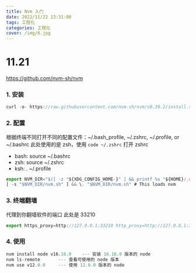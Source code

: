 ```yaml
---
title: Nvm 入门
date: 2022/11/22 13:31:00
tags: 工程化 
categories: 工程化
cover: /img/6.jpg
---
```


# 11.21
https://github.com/nvm-sh/nvm

### 1. 安装
```js
curl -o- https://raw.githubusercontent.com/nvm-sh/nvm/v0.39.2/install.sh | bash
```

### 2. 配置 
根据终端不同打开不同的配置文件：~/.bash_profile, ~/.zshrc, ~/.profile, or ~/.bashrc
此处使用的是 zsh，使用 `code ~/.zshrc` 打开 zshrc

- bash: source ~/.bashrc
- zsh: source ~/.zshrc
- ksh: . ~/.profile


```js
export NVM_DIR="$([ -z "${XDG_CONFIG_HOME-}" ] && printf %s "${HOME}/.nvm" || printf %s "${XDG_CONFIG_HOME}/nvm")"
[ -s "$NVM_DIR/nvm.sh" ] && \. "$NVM_DIR/nvm.sh" # This loads nvm
```

### 3. 终端翻墙
代理到你翻墙软件的端口 此处是 33210
```js
export https_proxy=http://127.0.0.1:33210 http_proxy=http://127.0.0.1:33210 all_proxy=socks5://127.0.0.1:33210
```

### 4. 使用
```js
nvm install node v16.16.0    --- 安装 16.16.0 版本的 node
nvm ls-remote       --- 查看可使用的 node 版本
nvm use v12.0.0     --- 使用 12.0.0 版本的 node
```